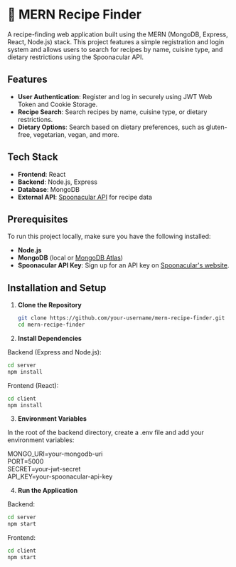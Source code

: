 # 🍲 MERN Recipe Finder

A recipe-finding web application built using the MERN (MongoDB, Express, React, Node.js) stack. This project features a simple registration and login system and allows users to search for recipes by name, cuisine type, and dietary restrictions using the Spoonacular API.

## Features

- **User Authentication**: Register and log in securely using JWT Web Token and Cookie Storage.
- **Recipe Search**: Search recipes by name, cuisine type, or dietary restrictions.
- **Dietary Options**: Search based on dietary preferences, such as gluten-free, vegetarian, vegan, and more.

## Tech Stack

- **Frontend**: React
- **Backend**: Node.js, Express
- **Database**: MongoDB
- **External API**: [Spoonacular API](https://spoonacular.com/food-api) for recipe data

## Prerequisites

To run this project locally, make sure you have the following installed:

- **Node.js**
- **MongoDB** (local or [MongoDB Atlas](https://www.mongodb.com/atlas/database))
- **Spoonacular API Key**: Sign up for an API key on [Spoonacular's website](https://spoonacular.com/food-api).

## Installation and Setup

1. **Clone the Repository**

   ```bash
   git clone https://github.com/your-username/mern-recipe-finder.git
   cd mern-recipe-finder
   ```

2. **Install Dependencies**

Backend (Express and Node.js):

```bash
cd server
npm install
```

Frontend (React):

```bash
cd client
npm install
```

3. **Environment Variables**

In the root of the backend directory, create a .env file and add your environment variables:

MONGO_URI=your-mongodb-uri  
PORT=5000  
SECRET=your-jwt-secret  
API_KEY=your-spoonacular-api-key

4. **Run the Application**

Backend:

```bash
cd server
npm start
```

Frontend:

```bash
cd client
npm start
```
